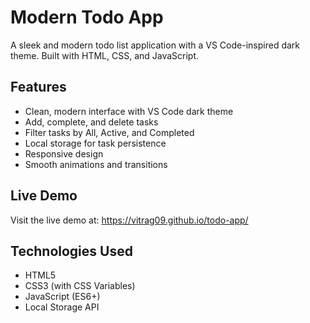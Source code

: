 # Modern Todo App

A sleek and modern todo list application with a VS Code-inspired dark theme. Built with HTML, CSS, and JavaScript.

## Features

- Clean, modern interface with VS Code dark theme
- Add, complete, and delete tasks
- Filter tasks by All, Active, and Completed
- Local storage for task persistence
- Responsive design
- Smooth animations and transitions

## Live Demo

Visit the live demo at: https://vitrag09.github.io/todo-app/

## Technologies Used

- HTML5
- CSS3 (with CSS Variables)
- JavaScript (ES6+)
- Local Storage API
